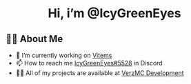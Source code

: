 <h1 align="center">Hi, i’m @IcyGreenEyes</h1>

## 🙋‍♂️ About Me
- 🔭 I’m currently working on [Vitems](dsc.gg/verzdev/)
- 📫 How to reach me [IcyGreenEyes#5528](dsc.gg/verzdev/) in Discord
- 👨‍💻 All of my projects are available at [VerzMC Development](dsc.gg/verzdev/)
